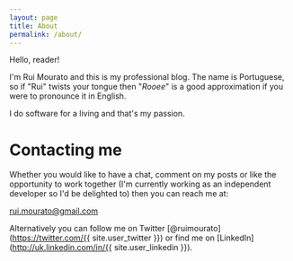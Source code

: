 ```yaml
---
layout: page
title: About
permalink: /about/
---
```


Hello, reader!

I'm Rui Mourato and this is my professional blog. The name is Portuguese, so if "Rui" twists your tongue
then "*Rooee*" is a good approximation if you were to pronounce it in English.

I do software for a living and that's my passion.

# Contacting me

Whether you would like to have a chat, comment on my posts or like the opportunity to work 
together (I'm currently working as an independent developer so I'd be delighted to) then you can 
reach me at: 

<rui.mourato@gmail.com>

Alternatively you can follow me on Twitter [@ruimourato](https://twitter.com/{{ site.user_twitter }}) or find me on [LinkedIn](http://uk.linkedin.com/in/{{ site.user_linkedin }}).
